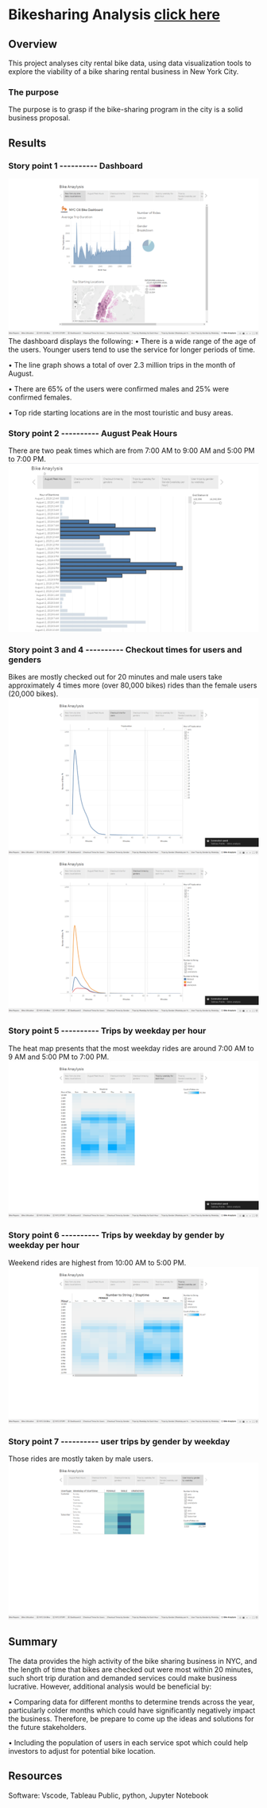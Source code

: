# Bikesharing Analysis [click here](https://public.tableau.com/app/profile/jane.huang1246/viz/bikesanalysis/BikeAnaylysis)
## Overview 
This project analyses city rental bike data, using data visualization tools to explore the viability of a bike sharing rental business in New York City.
### The purpose
The purpose is to grasp if the bike-sharing program in the city is a solid business proposal.

## Results 
### Story point 1 ---------- Dashboard
![Dashboard](https://github.com/summerginger/Bikesharing/blob/main/Tableau%20Public%20-%20bikes%20analysis%202021-08-01%204_42_33%20PM.png)
The dashboard displays the following: 
•	 There is a wide range of the age of the users. Younger users tend to use the service for longer periods of time.

•	The line graph shows a total of over 2.3 million trips in the month of August.

•	There are 65% of the users were confirmed males and 25% were confirmed females.

•	Top ride starting locations are in the most touristic and busy areas.

### Story point 2 ---------- August Peak Hours
There are two peak times which are from 7:00 AM to 9:00 AM and 5:00 PM to 7:00 PM.
![August Peak Hours](https://github.com/summerginger/Bikesharing/blob/main/Tableau%20Public%20-%20bikes%20analysis%202021-08-01%204_54_35%20PM.png)
### Story point 3 and 4 ---------- Checkout times for users and genders
Bikes are mostly checked out for 20 minutes and male users take approximately 4 times more (over 80,000 bikes) rides than the female users (20,000 bikes).
![Checkout times for users](https://github.com/summerginger/Bikesharing/blob/main/Tableau%20Public%20-%20bikes%20analysis%202021-08-01%204_54_41%20PM.png)
![Checkout times by gender](https://github.com/summerginger/Bikesharing/blob/main/Tableau%20Public%20-%20bikes%20analysis%202021-08-01%204_54_46%20PM.png)
### Story point 5 ---------- Trips by weekday per hour
The heat map presents that the most weekday rides are around 7:00 AM to 9 AM and 5:00 PM to 7:00 PM.
![Trips by weekday per hour](https://github.com/summerginger/Bikesharing/blob/main/Tableau%20Public%20-%20bikes%20analysis%202021-08-01%204_54_53%20PM.png)
### Story point 6 ---------- Trips by weekday by gender by weekday per hour
Weekend rides are highest from 10:00 AM to 5:00 PM.
![Trips by weekday by gender by weekday per hour](https://github.com/summerginger/Bikesharing/blob/main/Tableau%20Public%20-%20bikes%20analysis%202021-08-01%204_55_03%20PM.png)
### Story point 7 ---------- user trips by gender by weekday
Those rides are mostly taken by male users.
![user trips by gender by weekday](https://github.com/summerginger/Bikesharing/blob/main/Tableau%20Public%20-%20bikes%20analysis%202021-08-01%204_55_12%20PM.png)
## Summary
The data provides the high activity of the bike sharing business in NYC, and the length of time that bikes are checked out were most within 20 minutes, such short trip duration and demanded services could make business lucrative. However, additional analysis would be beneficial by:

•	Comparing data for different months to determine trends across the year, particularly colder months which could have significantly negatively impact the business. Therefore, be prepare to come up the ideas and solutions for the future stakeholders.

•	Including the population of users in each service spot which could help investors to adjust for potential bike location. 
## Resources
Software: Vscode, Tableau Public, python, Jupyter Notebook
